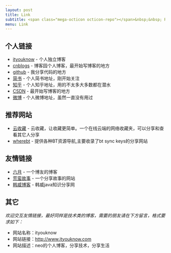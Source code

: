```yaml
---
layout: post
title: Link
subtitle: <span class="mega-octicon octicon-repo"></span>&nbsp;&nbsp; Resource link
menu: Link
---
```




## 个人链接
- [ityouknow](http://www.ityouknow.com/) - 个人独立博客
- [cnblogs](https://www.cnblogs.com/ityouknow/) - 博客园个人博客，最开始写博客的地方
- [github](https://github.com/ityouknow) -  我分享代码的地方
- [简书](http://www.jianshu.com/u/464a879f8351) - 个人简书地址，刚开始关注
- [知乎](https://www.zhihu.com/people/ityouknow) - 个人知乎地址，用的不太多大多数都在潜水
- [CSDN](http://blog.csdn.net/ityouknow)  - 最开始写博客的地方
- [微博](http://weibo.com/ityouknow) - 个人微博地址，虽然一直没有用过


## 推荐网站
- [云收藏](http://www.favorites.ren/) - 云收藏，让收藏更简单。一个在线云端的网络收藏夹，可以分享和查看其它人分享
- [wherebt](http://wherebt.com/) - 提供各种BT资源导航,主要收录了bt sync keys的分享网站



## 友情链接
- [六月](http://www.liuyue.ren/) - 一个博友的博客
- [荒蛮故事](http://relatos.top/) - 一个分享故事的网站
- [韩威博客](http://www.hanwei1234.com) - 韩威java知识分享网


## 其它  

*欢迎交互友情链接，最好同样是技术类的博客，需要的朋友请在下方留言，格式要求如下：*

- 网站名称：ityouknow  
- 网站链接：http://www.ityouknow.com  
- 网站描述：neo的个人博客，分享技术，分享生活  



